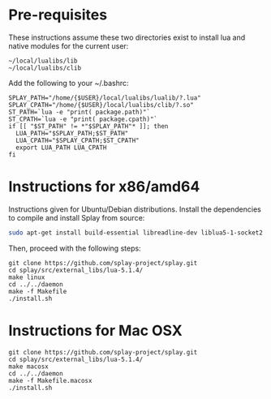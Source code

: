 Pre-requisites
===
These instructions assume these two directories exist to install lua and native modules for the current user:

```
~/local/lualibs/lib 
~/local/lualibs/clib
```

Add the following to your ~/.bashrc:
```
SPLAY_PATH="/home/{$USER}/local/lualibs/lualib/?.lua"
SPLAY_CPATH="/home/{$USER}/local/lualibs/clib/?.so"
ST_PATH=`lua -e "print( package.path)"`
ST_CPATH=`lua -e "print( package.cpath)"`
if [[ "$ST_PATH" != *"$SPLAY_PATH"* ]]; then
  LUA_PATH="$SPLAY_PATH;$ST_PATH"
  LUA_CPATH="$SPLAY_CPATH;$ST_CPATH"
  export LUA_PATH LUA_CPATH
fi
```

Instructions for x86/amd64
===

Instructions given for Ubuntu/Debian distributions.
Install the dependencies to compile and install Splay from source:

```bash
sudo apt-get install build-essential libreadline-dev liblua5-1-socket2 liblua5.1-socket-dev libssl-dev liblua5.1-sec1
```

Then, proceed with the following steps:

```
git clone https://github.com/splay-project/splay.git
cd splay/src/external_libs/lua-5.1.4/
make linux
cd ../../daemon 
make -f Makefile
./install.sh
```

Instructions for Mac OSX
===
```
git clone https://github.com/splay-project/splay.git
cd splay/src/external_libs/lua-5.1.4/
make macosx 
cd ../../daemon
make -f Makefile.macosx 
./install.sh
```


